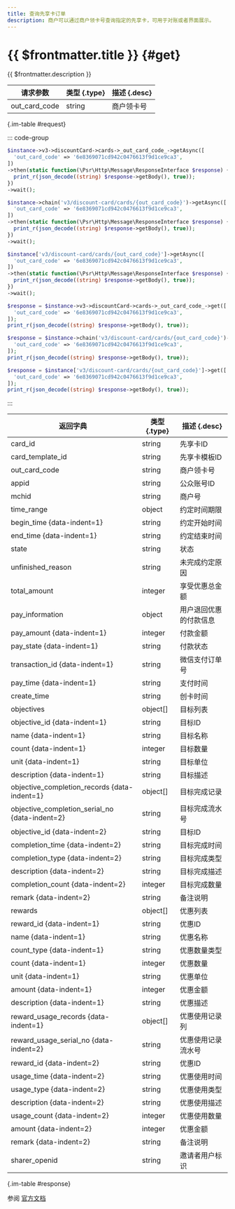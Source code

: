 ```yaml
---
title: 查询先享卡订单
description: 商户可以通过商户领卡号查询指定的先享卡，可用于对账或者界面展示。
---
```


# {{ $frontmatter.title }} {#get}

{{ $frontmatter.description }}

| 请求参数 | 类型 {.type} | 描述 {.desc}
| --- | --- | ---
| out_card_code | string | 商户领卡号

{.im-table #request}

::: code-group

```php [异步纯链式]
$instance->v3->discountCard->cards->_out_card_code_->getAsync([
  'out_card_code' => '6e8369071cd942c0476613f9d1ce9ca3',
])
->then(static function(\Psr\Http\Message\ResponseInterface $response) {
  print_r(json_decode((string) $response->getBody(), true));
})
->wait();
```

```php [异步声明式]
$instance->chain('v3/discount-card/cards/{out_card_code}')->getAsync([
  'out_card_code' => '6e8369071cd942c0476613f9d1ce9ca3',
])
->then(static function(\Psr\Http\Message\ResponseInterface $response) {
  print_r(json_decode((string) $response->getBody(), true));
})
->wait();
```

```php [异步属性式]
$instance['v3/discount-card/cards/{out_card_code}']->getAsync([
  'out_card_code' => '6e8369071cd942c0476613f9d1ce9ca3',
])
->then(static function(\Psr\Http\Message\ResponseInterface $response) {
  print_r(json_decode((string) $response->getBody(), true));
})
->wait();
```

```php [同步纯链式]
$response = $instance->v3->discountCard->cards->_out_card_code_->get([
  'out_card_code' => '6e8369071cd942c0476613f9d1ce9ca3',
]);
print_r(json_decode((string) $response->getBody(), true));
```

```php [同步声明式]
$response = $instance->chain('v3/discount-card/cards/{out_card_code}')->get([
  'out_card_code' => '6e8369071cd942c0476613f9d1ce9ca3',
]);
print_r(json_decode((string) $response->getBody(), true));
```

```php [同步属性式]
$response = $instance['v3/discount-card/cards/{out_card_code}']->get([
  'out_card_code' => '6e8369071cd942c0476613f9d1ce9ca3',
]);
print_r(json_decode((string) $response->getBody(), true));
```

:::

| 返回字典 | 类型 {.type} | 描述 {.desc}
| --- | --- | ---
| card_id | string | 先享卡ID
| card_template_id | string | 先享卡模板ID
| out_card_code | string | 商户领卡号
| appid | string | 公众账号ID
| mchid | string | 商户号
| time_range | object | 约定时间期限
| begin_time {data-indent=1} | string | 约定开始时间
| end_time {data-indent=1} | string | 约定结束时间
| state | string | 状态
| unfinished_reason | string | 未完成约定原因
| total_amount | integer | 享受优惠总金额
| pay_information | object | 用户退回优惠的付款信息
| pay_amount {data-indent=1} | integer | 付款金额
| pay_state {data-indent=1} | string | 付款状态
| transaction_id {data-indent=1} | string | 微信支付订单号
| pay_time {data-indent=1} | string | 支付时间
| create_time | string | 创卡时间
| objectives | object[] | 目标列表
| objective_id {data-indent=1} | string | 目标ID
| name {data-indent=1} | string | 目标名称
| count {data-indent=1} | integer | 目标数量
| unit {data-indent=1} | string | 目标单位
| description {data-indent=1} | string | 目标描述
| objective_completion_records {data-indent=1} | object[] | 目标完成记录
| objective_completion_serial_no {data-indent=2} | string | 目标完成流水号
| objective_id {data-indent=2} | string | 目标ID
| completion_time {data-indent=2} | string | 目标完成时间
| completion_type {data-indent=2} | string | 目标完成类型
| description {data-indent=2} | string | 目标完成描述
| completion_count {data-indent=2} | integer | 目标完成数量
| remark {data-indent=2} | string | 备注说明
| rewards | object[] | 优惠列表
| reward_id {data-indent=1} | string | 优惠ID
| name {data-indent=1} | string | 优惠名称
| count_type {data-indent=1} | string | 优惠数量类型
| count {data-indent=1} | integer | 优惠数量
| unit {data-indent=1} | string | 优惠单位
| amount {data-indent=1} | integer | 优惠金额
| description {data-indent=1} | string | 优惠描述
| reward_usage_records {data-indent=1} | object[] | 优惠使用记录列
| reward_usage_serial_no {data-indent=2} | string | 优惠使用记录流水号
| reward_id {data-indent=2} | string | 优惠ID
| usage_time {data-indent=2} | string | 优惠使用时间
| usage_type {data-indent=2} | string | 优惠使用类型
| description {data-indent=2} | string | 优惠使用描述
| usage_count {data-indent=2} | integer | 优惠使用数量
| amount {data-indent=2} | integer | 优惠金额
| remark {data-indent=2} | string | 备注说明
| sharer_openid | string | 邀请者用户标识

{.im-table #response}

参阅 [官方文档](https://pay.weixin.qq.com/wiki/doc/apiv3/wxpay/discount-card/chapter3_3.shtml)
